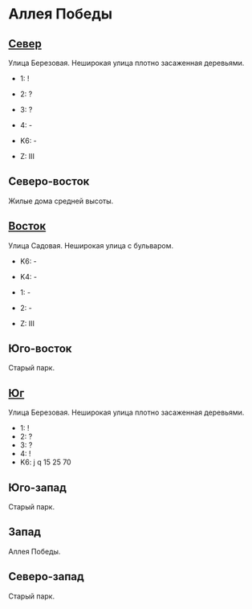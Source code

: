 # Аллея Победы

## [Север](./10552092.md)

Улица Березовая.
Неширокая улица плотно засаженная деревьями.

* 1:    !
* 2:    ?
* 3:    ?
* 4:    -
* K6:   -

* Z:    III

## Северо-восток

Жилые дома средней высоты.

## [Восток](./10565095.md)

Улица Садовая.
Неширокая улица с бульваром.

* K6:   -
* K4:   -
* 1:    -
* 2:    -

* Z:    III

## Юго-восток

Старый парк.

## [Юг](./10550105.md)

Улица Березовая.
Неширокая улица плотно засаженная деревьями.

* 1:    !
* 2:    ?
* 3:    ?
* 4:    !
* K6:   j   q
        15  25  70

## Юго-запад

Старый парк.

## Запад

Аллея Победы.

## Северо-запад

Старый парк.

